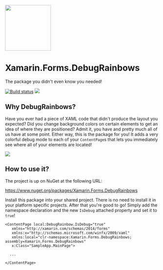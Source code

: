 <img src="https://github.com/sthewissen/Xamarin.Forms.DebugRainbows/blob/master/images/icon.png" width="150px" />

# Xamarin.Forms.DebugRainbows
The package you didn't even know you needed!

[![Build status](https://sthewissen.visualstudio.com/DebugRainbows/_apis/build/status/DebugRainbows-Deployment-CI)]() ![](https://img.shields.io/nuget/vpre/Xamarin.Forms.DebugRainbows.svg)

## Why DebugRainbows?

Have you ever had a piece of XAML code that didn't produce the layout you expected? Did you change background colors on certain elements to get an idea of where they are positioned? Admit it, you have and pretty much all of us have at some point. Either way, this is the package for you! It adds a very colorful debug mode to each of your `ContentPage`s that lets you immediately see where all of your elements are located!

<img src="https://raw.githubusercontent.com/sthewissen/Xamarin.Forms.DebugRainbows/master/images/sample.png" />

## How to use it?

The project is up on NuGet at the following URL:

https://www.nuget.org/packages/Xamarin.Forms.DebugRainbows

Install this package into your shared project. There is no need to install it in your platform specific projects. After that you're good to go! Simply add the namespace declaration and the new `IsDebug` attached property and set it to `true`!

```
<ContentPage local:DebugRainbow.IsDebug="true" 
   xmlns="http://xamarin.com/schemas/2014/forms" 
   xmlns:x="http://schemas.microsoft.com/winfx/2009/xaml" 
   xmlns:local="clr-namespace:Xamarin.Forms.DebugRainbows; assembly=Xamarin.Forms.DebugRainbows" 
   x:Class="SampleApp.MainPage">
             
  ...
             
</ContentPage>
```
